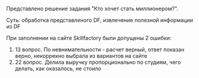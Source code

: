 Представлено решение задания "Кто хочет стать миллионером?".

Суть: обработка представленого DF, извлечение полезной информации из DF

При заполнении на сайте Skillfactory были допущены 2 ошибки:
1. 13 вопрос. По невнимательности - расчет верный, ответ показан верно, некоррекно выбрала из вариантов на сайте
2. 22 вопрос. Делила выручку пропорционально по студиям, чего делать, как оказалось, не стоило